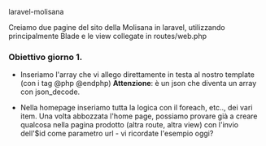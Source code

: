 laravel-molisana

Creiamo due pagine del sito della Molisana in laravel, utilizzando principalmente Blade e le view collegate in routes/web.php

### Obiettivo giorno 1.
- Inseriamo l'array che vi allego direttamente in testa al nostro template (con i tag @php @endphp)
**Attenzione**: è un json che diventa un array con json_decode.

- Nella homepage inseriamo tutta la logica con il foreach, etc.., dei vari item. Una volta abbozzata l'home page, possiamo provare già a creare qualcosa nella pagina prodotto (altra route, altra view) con l'invio dell'$id come parametro url - vi ricordate l'esempio oggi?
